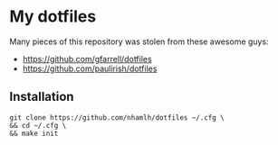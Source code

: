 # My dotfiles

Many pieces of this repository was stolen from these awesome guys:

- https://github.com/gfarrell/dotfiles
- https://github.com/paulirish/dotfiles

## Installation

```
git clone https://github.com/nhamlh/dotfiles ~/.cfg \
&& cd ~/.cfg \
&& make init
```


